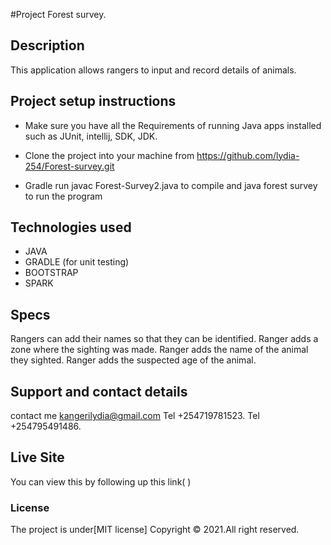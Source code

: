 #Project
Forest survey.

## Description
This application allows rangers to input and record details of animals.


## Project setup instructions
* Make sure you have all the Requirements of running Java apps installed such as JUnit, intellij, SDK, JDK.

* Clone the project into your machine from https://github.com/lydia-254/Forest-survey.git

* Gradle run javac Forest-Survey2.java to compile and java forest survey to run the program


## Technologies used
* JAVA
* GRADLE (for unit testing)
* BOOTSTRAP
* SPARK

## Specs
 Rangers can add their names so that they can be identified.
 Ranger adds a zone where the sighting was made.
 Ranger adds the name of the animal they sighted.
 Ranger adds the suspected age of the animal.
 
## Support and contact details
contact me kangerilydia@gmail.com
Tel +254719781523.
Tel +254795491486.

## Live Site
You can view this by following up this link( )
### License
The project is under[MIT license]
Copyright &copy; 2021.All right reserved.